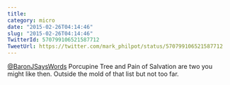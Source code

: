 ```yaml
---
title: 
category: micro
date: "2015-02-26T04:14:46"
slug: "2015-02-26T04:14:46"
TwitterId: 570799106521587712
TweetUrl: https://twitter.com/mark_philpot/status/570799106521587712
---
```


[@BaronJSaysWords](https://twitter.com/BaronJSaysWords) Porcupine Tree and Pain
of Salvation are two you might like then. Outside the mold of that list but not
too far.
